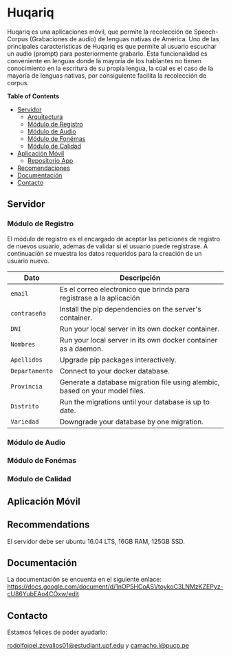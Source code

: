 # Huqariq

Huqariq es una aplicaciones móvil, que permite la recolección de Speech-Corpus (Grabaciones de audio) de lenguas nativas de América.
Uno de las principales características de Huqariq es que permite al usuario escuchar un audio (prompt) para posteriormente grabarlo. Esta funcionalidad es conveniente en lenguas donde la mayoría de los hablantes no tienen conocimiento en la escritura de su propia lengua, la cúal es el caso de la mayoría de lenguas nativas, por consiguiente facilita la recolección de corpus.  


**Table of Contents**


- [Servidor](#servidor)
  - [Arquitectura](#arquitectura)
  - [Módulo de Registro](#módulo-de-registro)
  - [Módulo de Audio](#módulo-de-audio)
  - [Módulo de Fonémas](#módulo-de-fonémas)
  - [Módulo de Calidad](#módulo-de-calidad)
- [Aplicación Móvil](#aplicación-móvil)
  - [Repositorio App](#repositorio-app)
- [Recomendaciones](#recomendaciones)
- [Documentación](#documentación)
- [Contacto](#contacto)

## Servidor

### Módulo de Registro

El módulo de registro es el encargado de aceptar las peticiones de registro de nuevos usuario, ademas de validar si el usuario puede registrase. A continuación se muestra los datos requeridos para la creación de un usuario nuevo.

| Dato                 | Descripción                                                                  |
| -------------------- | ---------------------------------------------------------------------------- |
| `email`              | Es el correo electronico que brinda para registrase a la aplicación          | 
| `contraseña`         | Install the pip dependencies on the server's container.                      |
| `DNI`                | Run your local server in its own docker container.                           |
| `Nombres`            | Run your local server in its own docker container as a daemon.               |
| `Apellidos`          | Upgrade pip packages interactively.                                          |
| `Departamento`       | Connect to your docker database.                                             |
| `Provincia`          | Generate a database migration file using alembic, based on your model files. |
| `Distrito`           | Run the migrations until your database is up to date.                        |
| `Variedad`           | Downgrade your database by one migration.                                    |



### Módulo de Audio

### Módulo de Fonémas

### Módulo de Calidad

## Aplicación Móvil


## Recommendations

El servidor debe ser ubuntu 16.04 LTS, 16GB RAM, 125GB SSD.


## Documentación

La documentación se encuenta en el siguiente enlace: https://docs.google.com/document/d/1nOP5HCoASVtoykoC3LNMzKZEPyz-cU86YubEAo4COxw/edit

## Contacto

Estamos felices de poder ayudarlo:

rodolfojoel.zevallos01@estudiant.upf.edu y
camacho.l@pucp.pe

